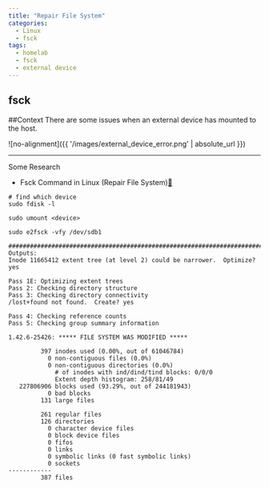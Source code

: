 ```yaml
---
title: "Repair File System"
categories:
  - Linux
  - fsck
tags:
  - homelab
  - fsck
  - external device
---
```

fsck
---

##Context
There are some issues when an external device has mounted to the host.

![no-alignment]({{ '/images/external_device_error.png' | absolute_url }})

---
Some Research
* Fsck Command in Linux (Repair File System)[:see_no_evil:](https://linuxize.com/post/fsck-command-in-linux/)

```shell
# find which device
sudo fdisk -l

sudo umount <device>

sudo e2fsck -vfy /dev/sdb1

##########################################################################
Outputs:
Inode 11665412 extent tree (at level 2) could be narrower.  Optimize? yes

Pass 1E: Optimizing extent trees
Pass 2: Checking directory structure
Pass 3: Checking directory connectivity
/lost+found not found.  Create? yes

Pass 4: Checking reference counts
Pass 5: Checking group summary information

1.42.6-25426: ***** FILE SYSTEM WAS MODIFIED *****

         397 inodes used (0.00%, out of 61046784)
           0 non-contiguous files (0.0%)
           0 non-contiguous directories (0.0%)
             # of inodes with ind/dind/tind blocks: 0/0/0
             Extent depth histogram: 258/81/49
   227806906 blocks used (93.29%, out of 244181943)
           0 bad blocks
         131 large files

         261 regular files
         126 directories
           0 character device files
           0 block device files
           0 fifos
           0 links
           0 symbolic links (0 fast symbolic links)
           0 sockets
------------
         387 files
```